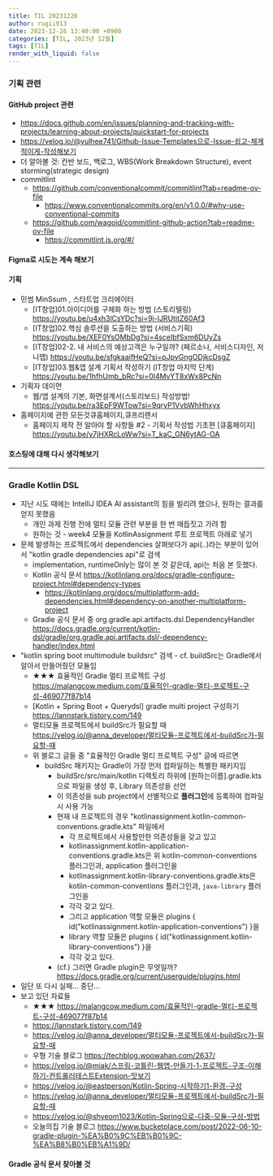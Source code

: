 ```yaml
---
title: TIL 20231226
author: rugii913
date: 2023-12-26 13:40:00 +0900
categories: [TIL, 2023년 12월]
tags: [TIL]
render_with_liquid: false
---
```


### 기획 관련
#### GitHub project 관련
- https://docs.github.com/en/issues/planning-and-tracking-with-projects/learning-about-projects/quickstart-for-projects
- https://velog.io/@yulhee741/Github-Issue-Templates으로-Issue-쉽고-체계적이게-작성해보기
- 더 알아볼 것: 칸반 보드, 백로그, WBS(Work Breakdown Structure), event storming(strategic design)
- commitlint
  - https://github.com/conventionalcommit/commitlint?tab=readme-ov-file
    - https://www.conventionalcommits.org/en/v1.0.0/#why-use-conventional-commits
  - https://github.com/wagoid/commitlint-github-action?tab=readme-ov-file
    - https://commitlint.js.org/#/

#### Figma로 시도는 계속 해보기

#### 기획
- 민썸 MinSsum , 스타트업 크리에이터
  - [IT창업]01.아이디어를 구체화 하는 방법 (스토리텔링) <https://youtu.be/u4xh3lCsYDc?si=9j-lJRUtjtZ60Af3>
  - [IT창업]02.핵심 솔루션을 도출하는 방법 (서비스기획) <https://youtu.be/XEF0YsOMbDg?si=4sceIbfSxm6DUyZs>
  - [IT창업]02-2. 내 서비스의 예상고객은 누구일까? (페르소나, 서비스디자인, 저니맵) <https://youtu.be/sfgkaaifHeQ?si=pJpvGngODjkcDsgZ>
  - [IT창업]03.웹&앱 설계 기획서 작성하기 (IT창업 마지막 단계) <https://youtu.be/1hfhUmb_bRc?si=0I4MvYT8xWx8PcNn>
- 기획자 데이먼
  - 웹/앱 설계의 기본, 화면설계서(스토리보드) 작성방법! <https://youtu.be/ra3EpF9WTow?si=9qryP1VvbWhHhxyx>
- 홈페이지에 관한 모든것큐홈페이지,큐프리랜서
  - 홈페이지 제작 전 알아야 할 사항들 #2 - 기획서 작성법 기초편 [큐홈페이지] <https://youtu.be/y7jHXRcLoWw?si=T_kaC_GN6ytAG-OA>

#### 호스팅에 대해 다시 생각해보기

---

### Gradle Kotlin DSL
- 지난 시도 때에는 IntelliJ IDEA AI assistant의 힘을 빌리려 했으나, 원하는 결과를 얻지 못했음
  - 개인 과제 진행 전에 멀티 모듈 관련 부분을 한 번 매듭짓고 가려 함
  - 원하는 것 - week4 모듈을 KotlinAssignment 루트 프로젝트 아래로 넣기
- 문제 발생하는 프로젝트에서 dependencies 살펴보다가 api(..)라는 부분이 있어서 "kotlin gradle dependencies api"로 검색
  - implementation, runtimeOnly는 많이 본 것 같은데, api는 처음 본 듯했다.
  - Kotlin 공식 문서 <https://kotlinlang.org/docs/gradle-configure-project.html#dependency-types>
    - <https://kotlinlang.org/docs/multiplatform-add-dependencies.html#dependency-on-another-multiplatform-project>
  - Gradle 공식 문서 중 org.gradle.api.artifacts.dsl.DependencyHandler <https://docs.gradle.org/current/kotlin-dsl/gradle/org.gradle.api.artifacts.dsl/-dependency-handler/index.html>
- "kotlin spring boot multimodule buildsrc" 검색 - cf. buildSrc는 Gradle에서 알아서 만들어줬던 모듈임
  - ★★★ 효율적인 Gradle 멀티 프로젝트 구성 <https://malangcow.medium.com/효율적인-gradle-멀티-프로젝트-구성-469077f87b14>
  - [Kotlin + Spring Boot + Querydsl] gradle multi project 구성하기 <https://lannstark.tistory.com/149>
  - 멀티모듈 프로젝트에서 buildSrc가 필요할 때 <https://velog.io/@anna_developer/멀티모듈-프로젝트에서-buildSrc가-필요할-때>
  - 위 블로그 글들 중 "효율적인 Gradle 멀티 프로젝트 구성" 글에 따르면
    - buildSrc 패키지는 Gradle이 가장 먼저 컴파일하는 특별한 패키지임
      - buildSrc/src/main/kotlin 디렉토리 하위에 [원하는이름].gradle.kts으로 파일을 생성 후, Library 의존성을 선언
      - 이 의존성을 sub project에서 선별적으로 **플러그인**에 등록하여 컴파일 시 사용 가능
      - 현재 내 프로젝트의 경우 "kotlinassignment.kotlin-common-conventions.gradle.kts" 파일에서 
        - 각 프로젝트에서 사용할만한 의존성들을 갖고 있고
        - kotlinassignment.kotlin-application-conventions.gradle.kts은 위 kotlin-common-conventions 플러그인과, application 플러그인을 
        - kotlinassignment.kotlin-library-conventions.gradle.kts은 kotlin-common-conventions 플러그인과, `java-library` 플러그인을
        - 각각 갖고 있다.
        - 그리고 application 역할 모듈은 plugins { id("kotlinassignment.kotlin-application-conventions") }을
        - library 역할 모듈은 plugins { id("kotlinassignment.kotlin-library-conventions") }을 
        - 각각 갖고 있다.
      - (cf.) 그러면 Gradle plugin은 무엇일까? <https://docs.gradle.org/current/userguide/plugins.html>
- 일단 또 다시 실패... 중단...
- 보고 있던 자료들
  - ★★★ <https://malangcow.medium.com/효율적인-gradle-멀티-프로젝트-구성-469077f87b14>
  - <https://lannstark.tistory.com/149>
  - <https://velog.io/@anna_developer/멀티모듈-프로젝트에서-buildSrc가-필요할-때>
  - 우형 기술 블로그 <https://techblog.woowahan.com/2637/>
  - <https://velog.io/@miak/스프링-코틀린-웹앱-만들기-1-프로젝트-구조-이해하기-컨트롤러테스트Extension-맛보기>
  - <https://velog.io/@eastperson/Kotlin-Spring-시작하기1-환경-구성>
  - <https://velog.io/@anna_developer/멀티모듈-프로젝트에서-buildSrc가-필요할-때>
  - <https://velog.io/@shyeom1023/Kotlin-Spring으로-다중-모듈-구성-방법>
  - 오늘의집 기술 블로그 <https://www.bucketplace.com/post/2022-06-10-gradle-plugin-%EA%B0%9C%EB%B0%9C-%EA%B8%B0%EB%A1%9D/>

#### Gradle 공식 문서 찾아볼 것

